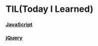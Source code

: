 # TIL(Today I Learned)

### [JavaScript](https://github.com/yuseons/TIL/blob/master/JavaScript.md)

### [jQuery](https://github.com/yuseons/TIL/blob/master/jQuery.md)
